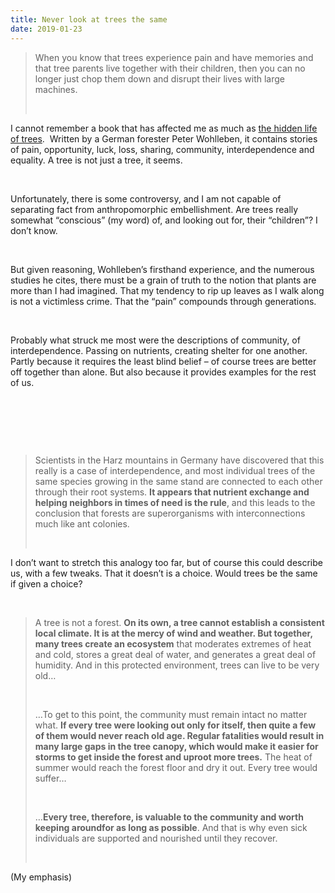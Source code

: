```yaml
---
title: Never look at trees the same
date: 2019-01-23
---
```


<!--kg-card-begin: html--><blockquote><p>When you know that trees experience pain and have memories and that tree parents live together with their children, then you can no longer just chop them down and disrupt their lives with large machines.</p><br>
</blockquote>
<p>I cannot remember a book that has affected me as much as <a href="https://www.worldcat.org/title/hidden-life-of-trees-what-they-feel-how-they-communicate-discoveries-from-a-secret-world/oclc/1011108011&#038;referer=brief_results" target="_blank" rel="noopener noreferrer">the hidden life of trees</a>. &nbsp;Written by a German forester Peter Wohlleben, it contains stories of pain, opportunity, luck, loss, sharing, community, interdependence and equality. A tree is not just a tree, it seems.</p><br>
<p>Unfortunately, there is some controversy, and I am not capable of separating fact from anthropomorphic embellishment. Are trees really somewhat &#8220;conscious&#8221; (my word) of, and looking out for, their &#8220;children&#8221;? I don&#8217;t know.</p><br>
<p>But given reasoning, Wohlleben&#8217;s firsthand experience, and the numerous studies he cites, there must be a grain of truth to the notion that plants are more than I had imagined. That my tendency to rip up leaves as I walk along is not a victimless crime. That the &#8220;pain&#8221; compounds through generations.</p><br>
<p>Probably what struck me most were the descriptions of community, of interdependence. Passing on nutrients, creating shelter for one another. Partly because it requires the least blind belief &#8211; of course trees are better off together than alone. But also because it provides examples for the rest of us.</p><br>
<p>&nbsp;</p><br>
<blockquote><p>Scientists in the Harz mountains in Germany have discovered that this really is a case of interdependence, and most individual trees of the same species growing in the same stand are connected to each other through their root systems. <strong>It appears that nutrient exchange and helping neighbors in times of need is the rule</strong>, and this leads to the conclusion that forests are superorganisms with interconnections much like ant colonies.</p><br>
</blockquote>
<p>I don&#8217;t want to stretch this analogy too far, but of course this could describe us, with a few tweaks. That it doesn&#8217;t is a choice. Would trees be the same if given a choice?</p><br>
<blockquote><p>A tree is not a forest. <strong>On its own, a tree cannot establish a consistent local climate. It is at the mercy of wind and weather. But together, many trees create an ecosystem</strong> that moderates extremes of heat and cold, stores a great deal of water, and generates a great deal of humidity. And in this protected environment, trees can live to be very old&#8230;</p><br>
<p>&#8230;To get to this point, the community must remain intact no matter what. <strong>If every tree were looking out only for itself, then quite a few of them would never reach old age. Regular fatalities would result in many large gaps in the tree canopy, which would make it easier for storms to get inside the forest and uproot more trees.</strong> The heat of summer would reach the forest floor and dry it out. Every tree would suffer&#8230;</p><br>
<p>&#8230;<strong>Every tree, therefore, is valuable to the community and worth keeping aroundfor as long as possible</strong>. And that is why even sick individuals are supported and nourished until they recover.</p><br>
</blockquote>
<p>(My emphasis)</p><br>
<p>&nbsp;</p><br>
<!--kg-card-end: html-->